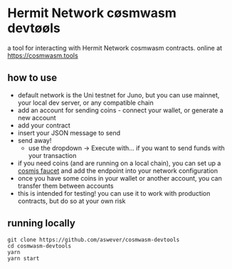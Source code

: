 # Hermit Network cøsmwasm devtøøls

a tool for interacting with Hermit Network cosmwasm contracts. online at https://cosmwasm.tools

## how to use

- default network is the Uni testnet for Juno, but you can use mainnet, your local dev server, or any compatible chain
- add an account for sending coins - connect your wallet, or generate a new account
- add your contract
- insert your JSON message to send
- send away!
  - use the dropdown -> Execute with... if you want to send funds with your transaction
- if you need coins (and are running on a local chain), you can set up a [cosmjs faucet](https://www.npmjs.com/package/@cosmjs/faucet) and add the endpoint into your network configuration
- once you have some coins in your wallet or another account, you can transfer them between accounts
- this is intended for testing! you can use it to work with production contracts, but do so at your own risk

## running locally

```
git clone https://github.com/aswever/cosmwasm-devtools
cd cosmwasm-devtools
yarn
yarn start
```
